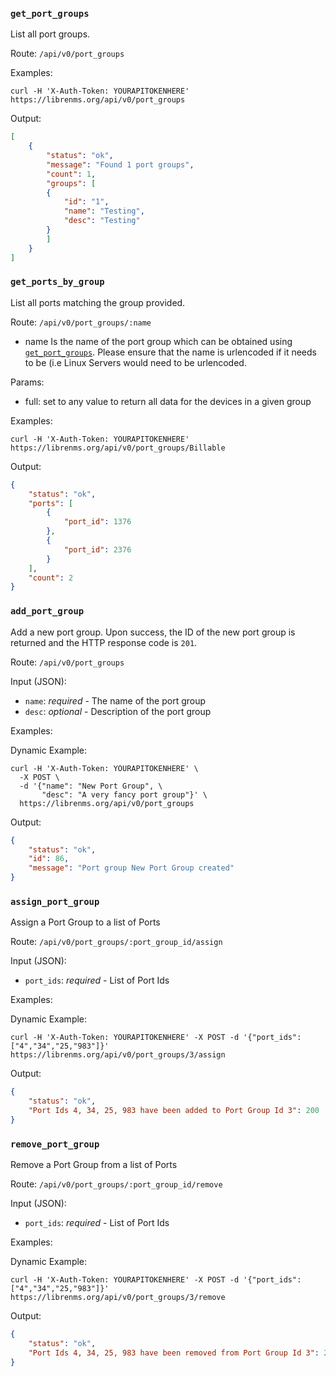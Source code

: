 ### `get_port_groups`

List all port groups.

Route: `/api/v0/port_groups`

Examples:

```curl
curl -H 'X-Auth-Token: YOURAPITOKENHERE' https://librenms.org/api/v0/port_groups
```

Output:

```json
[
    {
        "status": "ok",
        "message": "Found 1 port groups",
        "count": 1,
        "groups": [
        {
            "id": "1",
            "name": "Testing",
            "desc": "Testing"
        }
        ]
    }
]
```

### `get_ports_by_group`

List all ports matching the group provided.

Route: `/api/v0/port_groups/:name`

- name Is the name of the port group which can be obtained using
  [`get_port_groups`](#get_port_groups). Please ensure that
  the name is urlencoded if it needs to be (i.e Linux Servers would
  need to be urlencoded.

Params:

- full: set to any value to return all data for the devices in a given group

Examples:

```curl
curl -H 'X-Auth-Token: YOURAPITOKENHERE' https://librenms.org/api/v0/port_groups/Billable
```

Output:

```json
{
    "status": "ok",
    "ports": [
        {
            "port_id": 1376
        },
        {
            "port_id": 2376
        }
    ],
    "count": 2
}
```

### `add_port_group`

Add a new port group. Upon success, the ID of the new port group is returned
and the HTTP response code is `201`.

Route: `/api/v0/port_groups`

Input (JSON):

- `name`: *required* - The name of the port group
- `desc`: *optional* - Description of the port group

Examples:

Dynamic Example:

```curl
curl -H 'X-Auth-Token: YOURAPITOKENHERE' \
  -X POST \
  -d '{"name": "New Port Group", \
       "desc": "A very fancy port group"}' \
  https://librenms.org/api/v0/port_groups
```

Output:

```json
{
    "status": "ok",
    "id": 86,
    "message": "Port group New Port Group created"
}
```

### `assign_port_group`

Assign a Port Group to a list of Ports

Route: `/api/v0/port_groups/:port_group_id/assign`

Input (JSON):

- `port_ids`: *required* - List of Port Ids

Examples:

Dynamic Example:

```curl
curl -H 'X-Auth-Token: YOURAPITOKENHERE' -X POST -d '{"port_ids": ["4","34","25,"983"]}' https://librenms.org/api/v0/port_groups/3/assign
```

Output:

```json
{
    "status": "ok",
    "Port Ids 4, 34, 25, 983 have been added to Port Group Id 3": 200
}
```

### `remove_port_group`

Remove a Port Group from a list of Ports

Route: `/api/v0/port_groups/:port_group_id/remove`

Input (JSON):

- `port_ids`: *required* - List of Port Ids

Examples:

Dynamic Example:

```curl
curl -H 'X-Auth-Token: YOURAPITOKENHERE' -X POST -d '{"port_ids": ["4","34","25,"983"]}' https://librenms.org/api/v0/port_groups/3/remove
```

Output:

```json
{
    "status": "ok",
    "Port Ids 4, 34, 25, 983 have been removed from Port Group Id 3": 200
}
```

